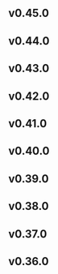## v0.45.0
## v0.44.0
## v0.43.0
## v0.42.0
## v0.41.0
## v0.40.0
## v0.39.0
## v0.38.0
## v0.37.0
## v0.36.0
